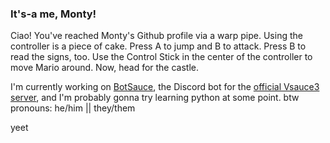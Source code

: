 ### It's-a me, Monty!

Ciao! You've reached Monty's Github profile via a warp pipe. Using the controller is a piece of cake. Press A to jump and B to attack. Press B to read the signs, too. Use the Control Stick in the center of the controller to move Mario around. Now, head for the castle.

I'm currently working on [BotSauce](https://www.github.com/BotSauce/BotSauce), the Discord bot for the [official Vsauce3 server](https://discord.gg/Mtmmm5J), and I'm probably gonna try learning python at some point.
btw pronouns: he/him || they/them

yeet
